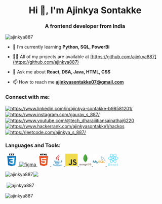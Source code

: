<h1 align="center">Hi 👋, I'm Ajinkya Sontakke</h1>
<h3 align="center">A frontend developer from India</h3>

<p align="left"> <img src="https://komarev.com/ghpvc/?username=ajinkya887&label=Profile%20views&color=0e75b6&style=flat" alt="ajinkya887" /> </p>

- 🌱 I’m currently learning **Python, SQL, PowerBi**

- 👨‍💻 All of my projects are available at [https://github.com/ajinkya887](https://github.com/ajinkya887)

- 💬 Ask me about **React, DSA, Java, HTML, CSS**

- 📫 How to reach me **ajinkyasontakke07@gmail.com**

<h3 align="left">Connect with me:</h3>
<p align="left">
<a href="https://www.linkedin.com/in/ajinkya-sontakke-b98581201/" target="blank"><img align="center" src="https://raw.githubusercontent.com/rahuldkjain/github-profile-readme-generator/master/src/images/icons/Social/linked-in-alt.svg" alt="https://www.linkedin.com/in/ajinkya-sontakke-b98581201/" height="30" width="40" /></a>
<a href="https://www.instagram.com/gaurav_s_887/" target="blank"><img align="center" src="https://raw.githubusercontent.com/rahuldkjain/github-profile-readme-generator/master/src/images/icons/Social/instagram.svg" alt="https://www.instagram.com/gaurav_s_887/" height="30" width="40" /></a>
<a href="https://www.youtube.com/@tech_dharaiiitiansainathaj6220" target="blank"><img align="center" src="https://raw.githubusercontent.com/rahuldkjain/github-profile-readme-generator/master/src/images/icons/Social/youtube.svg" alt="https://www.youtube.com/@tech_dharaiiitiansainathaj6220" height="30" width="40" /></a>
<a href="https://www.hackerrank.com/ajinkyasontakke1/hackos" target="blank"><img align="center" src="https://raw.githubusercontent.com/rahuldkjain/github-profile-readme-generator/master/src/images/icons/Social/hackerrank.svg" alt="https://www.hackerrank.com/ajinkyasontakke1/hackos" height="30" width="40" /></a>
<a href="https://leetcode.com/ajinkya_s_887/" target="blank"><img align="center" src="https://raw.githubusercontent.com/rahuldkjain/github-profile-readme-generator/master/src/images/icons/Social/leet-code.svg" alt="https://leetcode.com/ajinkya_s_887/" height="30" width="40" /></a>
</p>



<h3 align="left">Languages and Tools:</h3>
<p align="left"> <a href="https://www.w3schools.com/css/" target="_blank" rel="noreferrer"> <img src="https://raw.githubusercontent.com/devicons/devicon/master/icons/css3/css3-original-wordmark.svg" alt="css3" width="40" height="40"/> </a> <a href="https://www.figma.com/" target="_blank" rel="noreferrer"> <img src="https://www.vectorlogo.zone/logos/figma/figma-icon.svg" alt="figma" width="40" height="40"/> </a> <a href="https://www.w3.org/html/" target="_blank" rel="noreferrer"> <img src="https://raw.githubusercontent.com/devicons/devicon/master/icons/html5/html5-original-wordmark.svg" alt="html5" width="40" height="40"/> </a> <a href="https://www.java.com" target="_blank" rel="noreferrer"> <img src="https://raw.githubusercontent.com/devicons/devicon/master/icons/java/java-original.svg" alt="java" width="40" height="40"/> </a> <a href="https://developer.mozilla.org/en-US/docs/Web/JavaScript" target="_blank" rel="noreferrer"> <img src="https://raw.githubusercontent.com/devicons/devicon/master/icons/javascript/javascript-original.svg" alt="javascript" width="40" height="40"/> </a> <a href="https://www.mongodb.com/" target="_blank" rel="noreferrer"> <img src="https://raw.githubusercontent.com/devicons/devicon/master/icons/mongodb/mongodb-original-wordmark.svg" alt="mongodb" width="40" height="40"/> </a> <a href="https://www.mysql.com/" target="_blank" rel="noreferrer"> <img src="https://raw.githubusercontent.com/devicons/devicon/master/icons/mysql/mysql-original-wordmark.svg" alt="mysql" width="40" height="40"/> </a> <a href="https://reactjs.org/" target="_blank" rel="noreferrer"> <img src="https://raw.githubusercontent.com/devicons/devicon/master/icons/react/react-original-wordmark.svg" alt="react" width="40" height="40"/> </a> </p>

<p><img align="left" src="https://github-readme-stats.vercel.app/api/top-langs?username=ajinkya887&show_icons=true&locale=en&layout=compact" alt="ajinkya887" /></p>

![](https://leetcard.jacoblin.cool/ajinkya_s_887?theme=light,unicorn)

<p>&nbsp;<img align="center" src="https://github-readme-stats.vercel.app/api?username=ajinkya887&show_icons=true&locale=en" alt="ajinkya887" /></p>

<p><img align="center" src="https://github-readme-streak-stats.herokuapp.com/?user=ajinkya887&" alt="ajinkya887" /></p>
